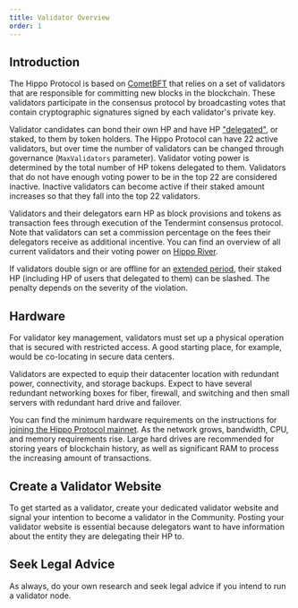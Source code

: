 ```yaml
---
title: Validator Overview
order: 1
---
```


## Introduction

The Hippo Protocol is based on [CometBFT](https://docs.cometbft.com/v0.37/introduction/what-is-cometbft) that relies on a set of validators that are responsible for committing new blocks in the blockchain. These validators participate in the consensus protocol by broadcasting votes that contain cryptographic signatures signed by each validator's private key.

Validator candidates can bond their own HP and have HP ["delegated"](../delegators/delegator-guide-cli.md), or staked, to them by token holders. The Hippo Protocol can have 22 active validators, but over time the number of validators can be changed through governance (`MaxValidators` parameter). Validator voting power is determined by the total number of HP tokens delegated to them. Validators that do not have enough voting power to be in the top 22 are considered inactive. Inactive validators can become active if their staked amount increases so that they fall into the top 22 validators.

Validators and their delegators earn HP as block provisions and tokens as transaction fees through execution of the Tendermint consensus protocol. Note that validators can set a commission percentage on the fees their delegators receive as additional incentive. You can find an overview of all current validators and their voting power on [Hippo River](https://river.hippoprotocol.ai/hippo-protocol/staking).

If validators double sign or are offline for an [extended period](./validator-faq.md#what-are-the-slashing-conditions), their staked HP (including HP of users that delegated to them) can be slashed. The penalty depends on the severity of the violation.

## Hardware

For validator key management, validators must set up a physical operation that is secured with restricted access. A good starting place, for example, would be co-locating in secure data centers.

Validators are expected to equip their datacenter location with redundant power, connectivity, and storage backups. Expect to have several redundant networking boxes for fiber, firewall, and switching and then small servers with redundant hard drive and failover.

You can find the minimum hardware requirements on the instructions for [joining the Hippo Protocol mainnet](../hub-tutorials/join-mainnet.md). As the network grows, bandwidth, CPU, and memory requirements rise. Large hard drives are recommended for storing years of blockchain history, as well as significant RAM to process the increasing amount of transactions.

## Create a Validator Website

To get started as a validator, create your dedicated validator website and signal your intention to become a validator in the Community. Posting your validator website is essential because delegators want to have information about the entity they are delegating their HP to.

## Seek Legal Advice

As always, do your own research and seek legal advice if you intend to run a validator node.
